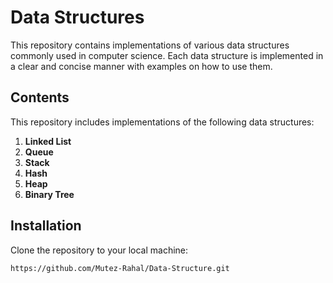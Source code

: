 # Data Structures

This repository contains implementations of various data structures commonly used in computer science. Each data structure is implemented in a clear and concise manner with examples on how to use them.

## Contents

This repository includes implementations of the following data structures:

1. **Linked List**
2. **Queue**
3. **Stack**
4. **Hash**
5. **Heap**
6. **Binary Tree**

## Installation

Clone the repository to your local machine:

```sh
https://github.com/Mutez-Rahal/Data-Structure.git
